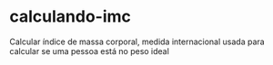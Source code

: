 # calculando-imc
Calcular índice de massa corporal, medida internacional usada para calcular se uma pessoa está no peso ideal
